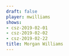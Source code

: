 ```yaml
---
draft: false
player: mwilliams
shows:
- csz-2019-02-01
- csz-2019-02-02
- csz-2019-02-22
title: Morgan Williams
---
```


